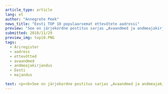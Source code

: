```yaml
---
article_type: article
lang: et
author: "Annegrete Peek"
news_title: "Eesti TOP 10 populaarsemat ettevõtete aadressi"
preview: "See on järjekordne postitus sarjas „Avaandmed ja andmeajakirjandus“. Äriregistri avalikes andmetes on Eestis registreeritud ettevõtete aadressid. Uurime, millistele aadressidele on kõige rohkem ettevõtteid registreeritud."
submitted: 2018/11/29
preview_img: top10.PNG
tags:
  - Äriregister
  - aadress
  - ettevõtted
  - avaandmed
  - andmeajakirjandus
  - Eesti
  - majandus

text: <p><b>See on järjekordne postitus sarjas „Avaandmed ja andmeajakirjandus“. Äriregistri avaandmetes on avalikustatud Eestis registreeritud ettevõtete aadressid. Uurime, millistele aadressidele on kõige rohkem ettevõtteid registreeritud. Lähtuvalt hoone tüübist jagame aadressid kahte gruppi - elamud ja ärihooned (k.a. elamu-büroohooned).</b></p><p>Eestis on registreeritud üle 280 000 ettevõtte, aga huvitaval kombel puudub 24 000 (8,5%) ettevõttel äriregistris aadress. Kuigi see postitus ei käsitle maksuvõlglaste teemat, toome ära ka nendel aadressidel asuvate maksuvõlglaste arvu.</p><p>Postituse lõpus on ka välja toodud iga maakonna populaarsemad aadressid.</p><p><b>Ärihooned</b></p><style type="text/css">.tg  {border-collapse:collapse;border-spacing:0;}.tg td{font-size:14px;padding:5px 5px;border-style:solid;border-width:1px;overflow:hidden;word-break:normal;border-color:black;}.tg th{font-size:14px;font-weight:bold;padding:5px 5px;border-style:solid;border-width:1px;overflow:hidden;word-break:normal;border-color:black;}.tg .tg-0pky{border-color:inherit;text-align:left;vertical-align:top}.tg .tg-4sxv{color:#9b9b9b;border-color:inherit;text-align:left;vertical-align:top}</style><table class="tg">  <tr>    <th class="tg-0pky">Aadress </th>    <th class="tg-0pky"> Registreeritud ettevõtete arv </th>    <th class="tg-4sxv"> Maksuvõlgnike arv </th>  </tr>  <tr>    <td class="tg-0pky"> Sepapaja tn 6, Tallinn </td>    <td class="tg-0pky"> 2113 </td>    <td class="tg-4sxv"> 0 </td>  </tr>  <tr>    <td class="tg-0pky"> Narva mnt 5, Tallinn </td>    <td class="tg-0pky"> 1759 </td>    <td class="tg-4sxv"> 67 </td>  </tr>  <tr>    <td class="tg-0pky"> Rävala pst 8, Tallinn </td>    <td class="tg-0pky"> 1048 </td>    <td class="tg-4sxv"> 203 </td>  </tr>  <tr>    <td class="tg-0pky"> Roosikrantsi tn 2, Tallinn </td>    <td class="tg-0pky"> 752 </td>    <td class="tg-4sxv"> 5 </td>  </tr>  <tr>    <td class="tg-0pky"> Narva mnt 7, Tallinn </td>    <td class="tg-0pky"> 654 </td>    <td class="tg-4sxv"> 10 </td>  </tr>  <tr>    <td class="tg-0pky"> Tornimäe tn 5, Tallinn </td>    <td class="tg-0pky"> 633 </td>    <td class="tg-4sxv"> 54 </td>  </tr>  <tr>    <td class="tg-0pky"> Laki tn 30, Tallinn </td>    <td class="tg-0pky"> 571 </td>    <td class="tg-4sxv"> 4 </td>  </tr>  <tr>    <td class="tg-0pky"> Ahtri tn 12, Tallinn </td>    <td class="tg-0pky"> 526 </td>    <td class="tg-4sxv"> 7 </td>  </tr>  <tr>    <td class="tg-0pky"> Rännaku pst 12, Tallinn </td>    <td class="tg-0pky"> 478 </td>    <td class="tg-4sxv"> 7 </td>  </tr>  <tr>    <td class="tg-0pky"> Tornimäe tn 7, Tallinn </td>    <td class="tg-0pky"> 469 </td>    <td class="tg-4sxv"> 23</td>  </tr></table>&nbsp;<p>Need 10 aadressi majutavad kokku 3% Eestis registreeritud ettevõtetest. Sepapaja 6 hoone kasulik pind on 984 ruutmeetrit, mis tähendab, et ühele ettevõttele on seal keskmiselt ruumi alla poole ruutmeetri. Huvitav, mis toimub aadressil Rävala pst 8, et peaaegu iga viies sinna registreeritud ettevõte on riigile võlgu? Sellel aadressil on registreeritud kokku 5% Maksuameti avaldatud maksuvõlglastest.</p><p><b>Elamud</b></p><table class="tg">  <tr>    <th class="tg-0pky">Aadress </th>    <th class="tg-0pky"> Registreeritud ettevõtete arv </th>    <th class="tg-4sxv"> Maksuvõlgnike arv </th>  </tr>  <tr>    <td class="tg-0pky"> mäe, Pudisoo küla, Harjumaa</td>    <td class="tg-0pky"> 557 </td>    <td class="tg-4sxv"> 0 </td>  </tr>  <tr>    <td class="tg-0pky"> Randla tn 13, Tallinn</td>    <td class="tg-0pky"> 313 </td>    <td class="tg-4sxv"> 6 </td>  </tr>  <tr>    <td class="tg-0pky"> Pae tn 25, Tallinn </td>    <td class="tg-0pky"> 281 </td>    <td class="tg-4sxv"> 1 </td>  </tr>  <tr>    <td class="tg-0pky"> Nurme tn 16, Tallinn </td>    <td class="tg-0pky"> 220 </td>    <td class="tg-4sxv"> 1 </td>  </tr>  <tr>    <td class="tg-0pky"> Tina tn 7, Tallinn </td>    <td class="tg-0pky"> 218 </td>    <td class="tg-4sxv"> 0 </td>  </tr>  <tr>    <td class="tg-0pky"> Kadaka pst 169a, Tallinn </td>    <td class="tg-0pky"> 209 </td>    <td class="tg-4sxv"> 0 </td>  </tr>  <tr>    <td class="tg-0pky"> Kesk-Ameerika tn 7, Tallinn </td>    <td class="tg-0pky"> 161 </td>    <td class="tg-4sxv"> 4 </td>  </tr>  <tr>    <td class="tg-0pky"> Narva mnt 38, Tallinn </td>    <td class="tg-0pky"> 132 </td>    <td class="tg-4sxv"> 0 </td>  </tr>  <tr>    <td class="tg-0pky"> Mooni tn 18, Tallinn </td>    <td class="tg-0pky"> 124 </td>    <td class="tg-4sxv"> 3 </td>  </tr>  <tr>    <td class="tg-0pky"> Lootsi tn 3a, Tallinn </td>    <td class="tg-0pky"> 119 </td>    <td class="tg-4sxv"> 2</td>  </tr></table>&nbsp;<p>Männimäe aadressil tegutseb ettevõtte Nordic Consult, mis pakub teenuseid e-residentidele ja üheks selliseks teenuseks on juriidilise aadressi pakkumine. Männimäe, Nurme tn 16 ja Mooni tn 18 on üksikelamud. Nimetatud kortermajades (va. Lootsi tn 3a ja Narva mnt 38) on enamik ettevõtteid registreeritud (67%-94%) ühte korterisse. Näiteks aadressile Randla 13-201 on registreeritud 287 ettevõtet.</p><p><b>Populaarseimad aadressid maakondades</b></p><p>Kui ettevõtte aadress on ainult küla täpsusega, siis see jääb analüüsist välja.</p><table class="tg">  <tr>    <th class="tg-0pky">Maakond </th>    <th class="tg-0pky"> Liik </th>    <th class="tg-0pky"> Aadress </th>    <th class="tg-0pky"> Ettevõtete arv </th>    <th class="tg-4sxv"> Võlgnike arv </th>  </tr>  <tr>    <td class="tg-0pky"> Harju </td>    <td class="tg-0pky"> Ärihoone </td>    <td class="tg-0pky"> Sepapaja tn 6, Tallinn </td>    <td class="tg-0pky"> 2113 </td>    <td class="tg-4sxv"> 0 </td>  </tr>  <tr>    <td class="tg-0pky"> Harju </td>    <td class="tg-0pky"> Elamu </td>    <td class="tg-0pky"> Männimäe, Pudisoo küla </td>    <td class="tg-0pky"> 557 </td>    <td class="tg-4sxv"> 0 </td>  </tr>  <tr>    <td class="tg-0pky"> Hiiu </td>    <td class="tg-0pky"> Ärihoone </td>    <td class="tg-0pky"> Sadama tn 15, Kärdla </td>    <td class="tg-0pky"> 17 </td>    <td class="tg-4sxv"> 0 </td>  </tr>  <tr>    <td class="tg-0pky"> Hiiu </td>    <td class="tg-0pky"> Elamu </td>    <td class="tg-0pky"> Pae tn 8, Kärdla </td>    <td class="tg-0pky"> 10 </td>    <td class="tg-4sxv"> 0 </td>  </tr>  <tr>    <td class="tg-0pky"> Ida-Viru </td>    <td class="tg-0pky"> Ärihoone </td>    <td class="tg-0pky"> Rakvere tn 5a, Jõhvi </td>    <td class="tg-0pky"> 27 </td>    <td class="tg-4sxv"> 0 </td>  </tr>  <tr>    <td class="tg-0pky"> Ida-Viru </td>    <td class="tg-0pky"> Elamu </td>    <td class="tg-0pky"> Tallinna mnt 42, Narva </td>    <td class="tg-0pky"> 59 </td>    <td class="tg-4sxv"> 0 </td>  </tr>  <tr>    <td class="tg-0pky"> Jõgeva </td>    <td class="tg-0pky"> Ärihoone </td>    <td class="tg-0pky"> Silla tn 2, Põltsamaa </td>    <td class="tg-0pky"> 22 </td>    <td class="tg-4sxv"> 0 </td>  </tr>  <tr>    <td class="tg-0pky"> Jõgeva </td>    <td class="tg-0pky"> Elamu </td>    <td class="tg-0pky"> Rohu tn 6, Jõgeva </td>    <td class="tg-0pky"> 15 </td>    <td class="tg-4sxv"> 1 </td>  </tr>  <tr>    <td class="tg-0pky"> Järva </td>    <td class="tg-0pky"> Ärihoone </td>    <td class="tg-0pky"> Lai tn 33, Paide </td>    <td class="tg-0pky"> 18 </td>    <td class="tg-4sxv"> 0 </td>  </tr>  <tr>    <td class="tg-0pky"> Järva </td>    <td class="tg-0pky"> Elamu </td>    <td class="tg-0pky"> Ehitajate tn 6, Paide </td>    <td class="tg-0pky"> 15 </td>    <td class="tg-4sxv"> 2 </td>  </tr>  <tr>    <td class="tg-0pky"> Lääne-Viru </td>    <td class="tg-0pky"> Ärihoone </td>    <td class="tg-tysj"> Turu plats 3, Rakvere </td>    <td class="tg-0pky"> 25 </td>    <td class="tg-4sxv"> 2 </td>  </tr>  <tr>    <td class="tg-0pky"> Lääne-Viru </td>    <td class="tg-0pky"> Elamu </td>    <td class="tg-tysj"> Tuisu tn 20, Rakvere </td>    <td class="tg-0pky"> 51 </td>    <td class="tg-4sxv"> 0 </td>  </tr>  <tr>    <td class="tg-0pky"> Lääne </td>    <td class="tg-0pky"> Ärihoone </td>    <td class="tg-tysj"> Kastani tn 7  </td>    <td class="tg-0pky"> 19 </td>    <td class="tg-4sxv"> 0 </td>  </tr>  <tr>    <td class="tg-0pky"> Lääne </td>    <td class="tg-0pky"> Elamu </td>    <td class="tg-tysj"> Mulla tn 10, Haapsalu </td>    <td class="tg-0pky"> 20 </td>    <td class="tg-4sxv"> 2 </td>  </tr>  <tr>    <td class="tg-0pky"> Põlva </td>    <td class="tg-0pky"> Ärihoone </td>    <td class="tg-tysj"> Uus tn 2, Põlva </td>    <td class="tg-0pky"> 29 </td>    <td class="tg-4sxv"> 0 </td>  </tr>  <tr>    <td class="tg-0pky"> Põlva </td>    <td class="tg-0pky"> Elamu </td>    <td class="tg-tysj"> Pihlaka tn 11, Põlva </td>    <td class="tg-0pky"> 19 </td>    <td class="tg-4sxv"> 0 </td>  </tr>  <tr>    <td class="tg-0pky"> Pärnu </td>    <td class="tg-0pky"> Ärihoone </td>    <td class="tg-tysj"> Papiniidu tn 5, Pärnu </td>    <td class="tg-0pky"> 88 </td>    <td class="tg-4sxv"> 8 </td>  </tr>  <tr>    <td class="tg-0pky"> Pärnu </td>    <td class="tg-0pky"> Elamu </td>    <td class="tg-tysj"> Kuldse Kodu tn 5, Pärnu </td>    <td class="tg-0pky"> 71 </td>    <td class="tg-4sxv"> 1 </td>  </tr>  <tr>    <td class="tg-0pky"> Rapla </td>    <td class="tg-0pky"> Ärihoone </td>    <td class="tg-tysj"> Tallinna mnt 22, Rapla </td>    <td class="tg-0pky"> 25 </td>    <td class="tg-4sxv"> 10 </td>  </tr>  <tr>    <td class="tg-0pky"> Rapla </td>    <td class="tg-0pky"> Elamu </td>    <td class="tg-tysj"> Pargi tn 1, Alu alevik </td>    <td class="tg-0pky"> 23 </td>    <td class="tg-4sxv"> 1 </td>  </tr>  <tr>    <td class="tg-0pky"> Saare </td>    <td class="tg-0pky"> Ärihoone </td>    <td class="tg-tysj"> Lossi tn 3, Kuressaare </td>    <td class="tg-0pky"> 86 </td>    <td class="tg-4sxv"> 0 </td>  </tr>  <tr>    <td class="tg-0pky"> Saare </td>    <td class="tg-0pky"> Elamu </td>    <td class="tg-tysj"> Tallinna tn 17, Kuressaare </td>    <td class="tg-0pky"> 53 </td>    <td class="tg-4sxv"> 0 </td>  </tr>  <tr>    <td class="tg-0pky"> Tartu </td>    <td class="tg-0pky"> Ärihoone </td>    <td class="tg-tysj"> Ülikooli tn 6a, Tartu </td>    <td class="tg-0pky"> 383 </td>    <td class="tg-4sxv"> 3 </td>  </tr>  <tr>    <td class="tg-0pky"> Tartu </td>    <td class="tg-0pky"> Elamu </td>    <td class="tg-tysj"> Kasela, Soinaste küla </td>    <td class="tg-0pky"> 107 </td>    <td class="tg-4sxv"> 0 </td>  </tr>  <tr>    <td class="tg-0pky"> Valga </td>    <td class="tg-0pky"> Ärihoone </td>    <td class="tg-tysj"> Metsa tn 21, Valga </td>    <td class="tg-0pky"> 16 </td>    <td class="tg-4sxv"> 10 </td>  </tr>  <tr>    <td class="tg-0pky"> Valga </td>    <td class="tg-0pky"> Elamu </td>    <td class="tg-tysj"> Tähe tn 16a, Valga </td>    <td class="tg-0pky"> 17 </td>    <td class="tg-4sxv"> 0 </td>  </tr>  <tr>    <td class="tg-0pky"> Viljandi </td>    <td class="tg-0pky"> Ärihoone </td>    <td class="tg-tysj"> C.R.Jakobsoni tn 11, Viljandi </td>    <td class="tg-0pky"> 54 </td>    <td class="tg-4sxv"> 1 </td>  </tr>  <tr>    <td class="tg-0pky"> Viljandi </td>    <td class="tg-0pky"> Elamu </td>    <td class="tg-tysj"> Posti tn 20, Viljandi </td>    <td class="tg-0pky"> 18 </td>    <td class="tg-4sxv"> 0 </td>  </tr>  <tr>    <td class="tg-0pky"> Võru </td>    <td class="tg-0pky"> Ärihoone </td>    <td class="tg-tysj"> Jüri tn 19a, Võru </td>    <td class="tg-0pky"> 27 </td>    <td class="tg-4sxv"> 1 </td>  </tr>  <tr>    <td class="tg-0pky"> Võru </td>    <td class="tg-0pky"> Elamu </td>    <td class="tg-tysj"> Paju tn 20, Võru </td>    <td class="tg-0pky"> 17 </td>    <td class="tg-4sxv"> 0</td>  </tr></table><p>Analüüsist on välja jäetud nende ettevõtete aadressid, mis on esitatud küla täpsusega. Neljas maakonnas (Ida-Viru, Lääne-Viru, Lääne, Valga) asub kõige populaarsemal aadressil elamu, mitte ärihoone.</p><p>Tanel Jairus on teinud huvitava joonise, mis näitab ettevõtete jaotust Eestis. Vaata joonist <a href="https://user-images.githubusercontent.com/20944139/49020231-a166ec00-f198-11e8-8bfc-73716ed7414a.png" target="_blank">SIIT</a>.</p><p>Avaandmete portaali sisustatakse Euroopa Liidu struktuuritoetuse toetusskeemist "Infoühiskonna teadlikkuse tõstmine", mida rahastab Euroopa Regionaalarengu Fond. Projekti tegevusi viib ellu MTÜ Open Knowledge Estonia.</p> <blockquote><p>Allikad:</p> <p><a href="https://opendata.riik.ee/andmehulgad/ariregister/" target="_blank">https://opendata.riik.ee/andmehulgad/ariregister/</a></p> <p><a href="https://avaandmed.ehr.ee" target="_blank">https://avaandmed.ehr.ee</a></p> <p><a href="https://www.emta.ee/et/kontaktid-ja-ametist/maksulaekumine-statistika/maksuvolglaste-nimekiri" target="_blank">https://www.emta.ee/et/kontaktid-ja-ametist/maksulaekumine-statistika/maksuvolglaste-nimekiri</a></p> <p><a href="https://github.com/okestonia/Data-Viz-Protos/tree/master/arireg-aadressid" target="_blank">https://github.com/okestonia/Data-Viz-Protos/tree/master/arireg-aadressid</a></p></blockquote>
---
```

